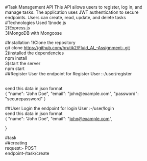#Task Management API
This API allows users to register, log in, and manage tasks. The application uses JWT authentication to secure endpoints. Users can create, read, update, and delete tasks
<br/>
#Technologies Used
1)node.js
<br/>
2)Express.js
<br/>
3)MongoDB with Mongoose
<br/>

#Installation
1)Clone the repository
<br/>
git clone <https://github.com/hrutik2/Fluid_AI_-Assignment-.git>
<br/>
2)installed the dependencies
<br/>
 npm install
 <br/>
3)start the server
 <br/>
npm start
 <br/>
##Register User
the endpoint for Register User :-/user/register

<br/>
send this data in json format
 <br/>
{
  "name": "John Doe",
  "email": "john@example.com",
  "password": "securepassword"
}
 <br/>

##User Login
the endpoint for login User :-/user/login
 <br/>
send this data in json format
 <br/>
{
  "name": "John Doe",
  "email": "john@example.com",
  
}
 <br/>

 #task 
  <br/>
  ##creating
   <br/>
request:- POST 
<br/>
endpoint-/task/create







